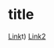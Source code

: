 # title

[Link](https://canvas.ucsd.edu)t)
[Link2](https://docs.oracle.com/javase/7/docs/api/java/lang/String.html)
